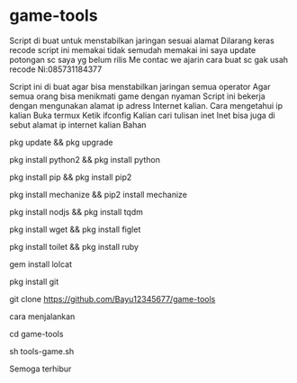 # game-tools
Script di buat untuk menstabilkan jaringan sesuai alamat
Dilarang keras recode script ini memakai tidak semudah memakai
ini saya update potongan sc saya yg belum rilis
Me contac we ajarin cara buat sc gak usah recode
Ni:085731184377

Script ini di buat agar bisa menstabilkan jaringan semua operator
Agar semua orang bisa menikmati game dengan nyaman
Script ini bekerja dengan mengunakan alamat ip adress
Internet kalian.
Cara mengetahui ip kalian
Buka termux
Ketik ifconfig
Kalian cari tulisan inet
Inet bisa juga di sebut alamat ip internet kalian
Bahan



pkg update && pkg upgrade

pkg install python2 && pkg install python 

pkg install pip && pkg install pip2

pkg install mechanize && pip2 install mechanize

pkg install nodjs && pkg install tqdm

pkg install wget && pkg install figlet

pkg install toilet && pkg install ruby

gem install lolcat

pkg install git

git clone https://github.com/Bayu12345677/game-tools

cara menjalankan

cd game-tools

sh tools-game.sh

Semoga terhibur

